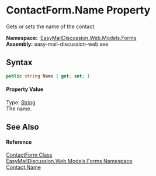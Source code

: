 ContactForm.Name Property
=========================
Gets or sets the name of the contact.

  **Namespace:**  [EasyMailDiscussion.Web.Models.Forms][1]  
  **Assembly:** easy-mail-discussion-web.exe

Syntax
------

```csharp
public string Name { get; set; }
```

#### Property Value
Type: [String][2]  
 The name. 

See Also
--------

#### Reference
[ContactForm Class][3]  
[EasyMailDiscussion.Web.Models.Forms Namespace][1]  
[Contact.Name][4]  

[1]: ../README.md
[2]: https://docs.microsoft.com/dotnet/api/system.string
[3]: README.md
[4]: ../../EasyMailDiscussion.Common.Database/Contact/Name.md